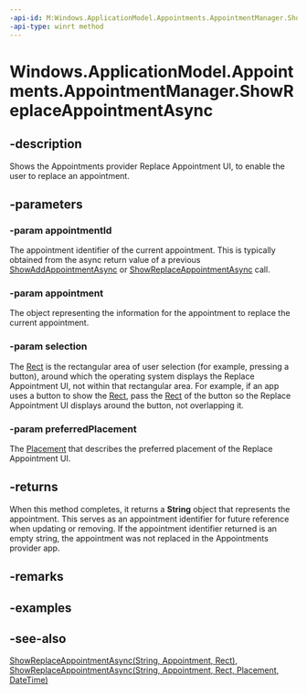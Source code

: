 ```yaml
---
-api-id: M:Windows.ApplicationModel.Appointments.AppointmentManager.ShowReplaceAppointmentAsync(System.String,Windows.ApplicationModel.Appointments.Appointment,Windows.Foundation.Rect,Windows.UI.Popups.Placement)
-api-type: winrt method
---
```


<!-- Method syntax
public Windows.Foundation.IAsyncOperation<string> ShowReplaceAppointmentAsync(System.String appointmentId, Windows.ApplicationModel.Appointments.Appointment appointment, Windows.Foundation.Rect selection, Windows.UI.Popups.Placement preferredPlacement)
-->

# Windows.ApplicationModel.Appointments.AppointmentManager.ShowReplaceAppointmentAsync

## -description
Shows the Appointments provider Replace Appointment UI, to enable the user to replace an appointment.

## -parameters
### -param appointmentId
The appointment identifier of the current appointment. This is typically obtained from the async return value of a previous [ShowAddAppointmentAsync](appointmentmanager_showaddappointmentasync.md) or [ShowReplaceAppointmentAsync](appointmentmanager_showreplaceappointmentasync.md) call.

### -param appointment
The object representing the information for the appointment to replace the current appointment.

### -param selection
The [Rect](../windows.foundation/rect.md) is the rectangular area of user selection (for example, pressing a button), around which the operating system displays the Replace Appointment UI, not within that rectangular area. For example, if an app uses a button to show the [Rect](../windows.foundation/rect.md), pass the [Rect](../windows.foundation/rect.md) of the button so the Replace Appointment UI displays around the button, not overlapping it.

### -param preferredPlacement
The [Placement](../windows.ui.popups/placement.md) that describes the preferred placement of the Replace Appointment UI.

## -returns
When this method completes, it returns a **String** object that represents the appointment. This serves as an appointment identifier for future reference when updating or removing. If the appointment identifier returned is an empty string, the appointment was not replaced in the Appointments provider app.

## -remarks

## -examples

## -see-also
[ShowReplaceAppointmentAsync(String, Appointment, Rect)](appointmentmanager_showreplaceappointmentasync_1336777815.md), [ShowReplaceAppointmentAsync(String, Appointment, Rect, Placement, DateTime)](appointmentmanager_showreplaceappointmentasync_1458488223.md)